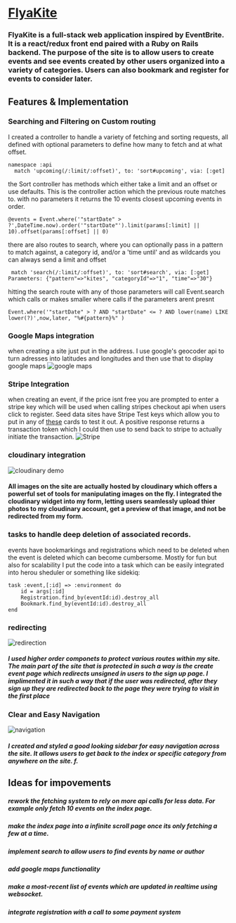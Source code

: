 # [FlyaKite](https://flyakite.herokuapp.com)
### FlyaKite is a full-stack web application inspired by EventBrite. It is a react/redux front end paired with a Ruby on Rails backend. The purpose of the site is to allow users to create events and see events created by other users organized into a variety of categories. Users can also bookmark and register for events to consider later. 



## Features & Implementation


### Searching and Filtering on Custom routing
  I created a controller to handle a variety of fetching and sorting requests, all defined with optional parameters to define how many to fetch and at what offset.
  ```
  namespace :api
    match 'upcoming(/:limit/:offset)', to: 'sort#upcoming', via: [:get]
  ```
  
  the Sort controller has methods which either take a limit and an offset or use defaults. This is the controller action which the previous route matches to. with no parameters it returns the 10 events closest upcoming events in order. 
  ```
  @events = Event.where('"startDate" > ?',DateTime.now).order('"startDate"').limit(params[:limit] || 10).offset(params[:offset] || 0)
  ```
  
  there are also routes to search, where you can optionally pass in a pattern to match against, a category id, and/or a 'time until' and as wildcards you can always send a limit and offset
  
  ```
   match 'search(/:limit/:offset)', to: 'sort#search', via: [:get]
  Parameters: {"pattern"=>"kites", "categoryId"=>"1", "time"=>"30"}
  
  ```
  
  hitting the search route with any of those parameters will call Event.search which calls or makes smaller where calls if the parameters arent presnt
  ```
  Event.where('"startDate" > ? AND "startDate" <= ? AND lower(name) LIKE lower(?)',now,later, "%#{pattern}%" )
  ```
  
 ### Google Maps integration
 
 when creating a site just put in the address. I use google's geocoder api to turn adresses into latitudes and longitudes and then use that to display google maps
 ![google maps](http://res.cloudinary.com/flyakite/image/upload/v1514410484/gMaps_pxgdi4.png)
 ### Stripe Integration
 when creating an event, if the price isnt free you are prompted to enter a stripe key which will be used when calling stripes checkout api when users click to register. Seed data sites have Stripe Test keys which allow you to put in any of [these](https://stripe.com/docs/testing#cards) cards to test it out. A positive response returns a transaction token which I could then use to send back to stripe to actually initiate the transaction.
 ![Stripe](http://res.cloudinary.com/flyakite/image/upload/v1514410484/stripe_qrohsj.png)
### cloudinary integration
![cloudinary demo](http://res.cloudinary.com/flyakite/image/upload/v1512163911/cloudinarydemo_fz6q2b.gif)

#### All images on the site are actually hosted by cloudinary which offers a powerful set of tools for manipulating images on the fly. I integrated the cloudinary widget into my form, letting users seamlessly upload thier photos to my cloudinary account, get a preview of that image, and not be redirected from my form.
### tasks to handle deep deletion of associated records.

events have bookmarkings and registrations which need to be deleted when the event is deleted which can become cumbersome. Mostly for fun but also for scalability I put the code into a task which can be easily integrated into herou sheduler or something like sidekiq:

    task :event,[:id] => :environment do
        id = args[:id]
        Registration.find_by(eventId:id).destroy_all
        Bookmark.find_by(eventId:id).destroy_all
    end


### redirecting
![redirection](http://res.cloudinary.com/flyakite/image/upload/v1512163922/redirectdemo_irfgjx.gif)

##### I used higher order componets to protect various routes within my site. The main part of the site that is protected in such a way is the create event page which redirects unsigned in users to the sign up page. I implimented it in such a way that if the user was redirected, after they sign up they are redirected back to the page they were trying to visit in the first place


### Clear and Easy Navigation
![navigation](http://res.cloudinary.com/flyakite/image/upload/v1512163917/navigationDemo_fbamfq.gif)

##### I created and styled a good looking sidebar for easy navigation across the site. It allows users to get back to the index or specific category from anywhere on the site. f. 




## Ideas for impovements

##### rework the fetching system to rely on more api calls for less data. For example only fetch 10 events on the index page.

##### make the index page into a infinite scroll page once its only fetching a few at a time. 

##### implement search to allow users to find events by name or author

##### add google maps functionality 

##### make a most-recent list of events which are updated in realtime using websocket. 

##### integrate registration with a call to some payment system
